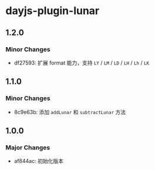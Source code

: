 # dayjs-plugin-lunar

## 1.2.0

### Minor Changes

- df27593: 扩展 format 能力，支持 `LY` / `LM` / `LD` / `LH` / `Lh` / `LK`

## 1.1.0

### Minor Changes

- 8c9e63b: 添加 `addLunar` 和 `subtractLunar` 方法

## 1.0.0

### Major Changes

- af844ac: 初始化版本
